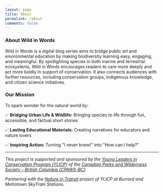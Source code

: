 ```yaml
---
layout: page
title: About
permalink: /about
comments: false
---
```

### About Wild in Words

Wild in Words is a digital blog series aims to bridge public art and environmental education by making biodiversity learning easy, engaging, and meaningful. By spotlighting species in both marine and terrestrial ecosystems, Wild in Words encourages readers to care more deeply and act more boldly in support of conservation. It also connects audiences with further resources, including conservation groups, Indigenous knowledge, and citizen science initiatives.

### Our Mission

To spark wonder for the natural world by:

✅ **Bridging Urban Life & Wildlife:** Bringing species to life through fun, accessible, and factual short stories

✅ **Lasting Educational Materials:** Creating narratives for educators and nature lovers

✅ **Inspiring Action:** Turning "I never knew!" into "How can I help?"


---

*This project is supported and sponsored by the <a target="_blank" href="https://cpawsbc.org/cpaws-bc-young-leaders-in-conservation-program-ylicp/"><span>Young Leaders in Conservation Program (YLICP)</span></a> of the <a target="_blank" href="https://cpawsbc.org/"><span>Canadian Parks and Wilderness Society – British Columbia (CPAWS-BC)</span></a>*.

*Partnering with the <a target="_blank" href="https://cpawsbc.org/natureintransit"><span>Nature in Transit</span></a> project of YLICP at Burrard and Metrotown SkyTrain Stations.*